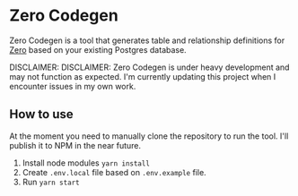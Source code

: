 # Zero Codegen

Zero Codegen is a tool that generates table and relationship definitions for [Zero](https://zero.rocicorp.dev/)  based
on your existing Postgres database.

DISCLAIMER: DISCLAIMER: Zero Codegen is under heavy development and may not function as expected. I'm currently updating
this project when I encounter issues in my own work.

## How to use

At the moment you need to manually clone the repository to run the tool. I'll publish it to NPM in the near future.

1. Install node modules `yarn install`
2. Create `.env.local` file based on `.env.example` file.
3. Run `yarn start`

